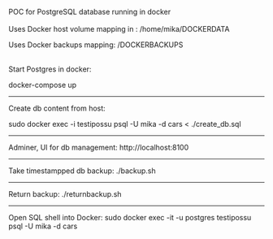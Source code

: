 POC for PostgreSQL database running in docker
<br>
<br>
Uses Docker host volume mapping in : /home/mika/DOCKERDATA

Uses Docker backups mapping: /DOCKERBACKUPS
<br>
<br>

Start Postgres in docker:

docker-compose up

--------------------------------------------------

Create db content from host:

sudo docker exec -i testipossu psql -U mika -d cars < ./create_db.sql

---------------------------------------------------

Adminer, UI for db management: http://localhost:8100

----------------------------------------------------

Take timestampped db backup:
./backup.sh

----------------------------------------------------

Return backup:
./returnbackup.sh

----------------------------------------------------

Open SQL shell into Docker:
sudo docker exec -it -u postgres testipossu psql -U mika -d cars
